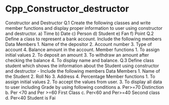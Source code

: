 # Cpp_Constructor_destructor
Constructor and Destructor Q.1 Create the following classes and write member functions and display proper information to user using constructor and destructor. a) Time b) Date c) Person d) Student e) Fan f) Point Q.2 Define a class to represent a bank account. Include the following members Data Members 1. Name of the depositor 2. Account number 3. Type of account 4. Balance amount in the account. Member functions 1. To assign initial values 2. To deposit an amount 3. To withdraw an amount after checking the balance 4. To display name and balance. Q.3 Define class student which shows the information about the Student using constructor and destructor - Include the following members Data Members 1. Name of the Student 2. Roll No 3. Address 4. Percentage Member functions 1. To assign initial values 2. To accept the values from user. 3. To display all data to user including Grade by using following conditions  a. Per>=70 Distinction b. Per &lt;70 and Per >=60 First Class c. Per&lt;60 and Per>=40 Second class d. Per&lt;40 Student is Fai

